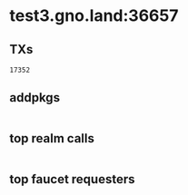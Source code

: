 # test3.gno.land:36657

## TXs
```
17352
```

## addpkgs
```
```

## top realm calls
```
```

## top faucet requesters
```
```

